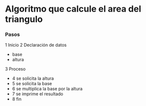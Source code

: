 # Algoritmo que calcule el area del triangulo

### Pasos
1 Inicio
2 Declaración de datos
- base 
- altura

3 Proceso
* 4 se solicita la altura
* 5 se solicita la base
* 6 se multiplica la base por la altura
* 7 se imprime el resultado 
* 8 fin
